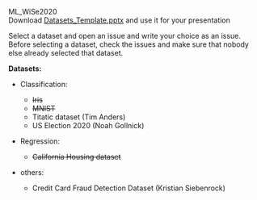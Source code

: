 ML_WiSe2020  
Download [Datasets_Template.pptx](Datasets_Template.pptx) and use it for your presentation  

Select a dataset and open an issue and write your choice as an issue.
Before selecting a dataset, check the issues and make sure that nobody else already selected that dataset.


**Datasets:**
- Classification:
    - ~~Iris~~
    - ~~MNIST~~
    - Titatic dataset (Tim Anders)
    - US Election 2020 (Noah Gollnick)
    
- Regression:
    - ~~California Housing dataset~~ 

- others:
    - Credit Card Fraud Detection Dataset (Kristian Siebenrock)
